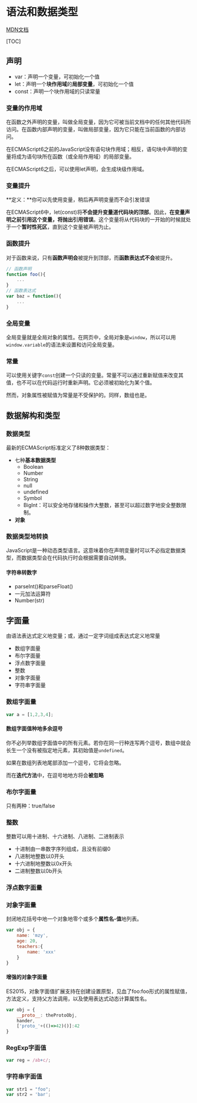 # 语法和数据类型

[MDN文档](https://developer.mozilla.org/zh-CN/docs/Web/JavaScript/Guide/Grammar_and_types)

[TOC]

## 声明

- var：声明一个变量，可初始化一个值
- let：声明一个**块作用域**的**局部变量**，可初始化一个值
- const：声明一个块作用域的只读常量

### 变量的作用域

在函数之外声明的变量，叫做全局变量，因为它可被当前文档中的任何其他代码所访问。在函数内部声明的变量，叫做局部变量，因为它只能在当前函数的内部访问。

在ECMAScript6之前的JavaScript没有语句块作用域；相反，语句块中声明的变量将成为语句块所在函数（或全局作用域）的局部变量。

在ECMAScript6之后，可以使用let声明，会生成块级作用域。

### 变量提升

**定义：**你可以先使用变量，稍后再声明变量而不会引发错误

在ECMAScript6中，let(const)将**不会提升变量道代码块的顶部**。因此，**在变量声明之前引用这个变量，将抛出引用错误**。这个变量将从代码块的一开始的时候就处于一个**暂时性死区**，直到这个变量被声明为止。

### 函数提升

对于函数来说，只有**函数声明会**被提升到顶部，而**函数表达式不会**被提升。

```js
// 函数声明
function foo(){
    ...
}
// 函数表达式
var baz = function(){
    ...
}    
```

### 全局变量

全局变量就是全局对象的属性。在网页中，全局对象是`window`，所以可以用`window.variable`的语法来设置和访问全局变量。

### 常量

可以使用关键字`const`创建一个只读的变量。常量不可以通过重新赋值来改变其值，也不可以在代码运行时重新声明。它必须被初始化为某个值。

然而，对象属性被赋值为常量是不受保护的。同样，数组也是。

## 数据解构和类型

### 数据类型

最新的ECMAScript标准定义了8种数据类型：

- 七种**基本数据类型**
  - Boolean
  - Number
  - String
  - null
  - undefined
  - Symbol
  - BigInt：可以安全地存储和操作大整数，甚至可以超过数字地安全整数限制。
- **对象**

### 数据类型地转换

JavaScript是一种动态类型语言。这意味着你在声明变量时可以不必指定数据类型，而数据类型会在代码执行时会根据需要自动转换。

#### 字符串转数字

- parseInt()和parseFloat()
- 一元加法运算符
- Number(str)

## 字面量

由语法表达式定义地变量；或，通过一定字词组成表达式定义地常量

- 数组字面量
- 布尔字面量
- 浮点数字面量
- 整数
- 对象字面量
- 字符串字面量

### 数组字面量

```js
var a = [1,2,3,4];
```

#### 数组字面值种地多余逗号

你不必列举数组字面值中的所有元素。若你在同一行种连写两个逗号，数组中就会长生一个没有被指定地元素，其初始值是`undefined`。

如果在数组列表地尾部添加一个逗号，它将会忽略。

而在**迭代方法**中，在逗号地地方将会**被忽略**

### 布尔字面量

只有两种：true/false

### 整数

整数可以用十进制、十六进制、八进制、二进制表示

- 十进制由一串数字序列组成，且没有前缀0
- 八进制地整数以0开头
- 十六进制地整数以0x开头
- 二进制整数以0b开头

### 浮点数字面量

### 对象字面量

封闭地花括号中地一个对象地零个或多个**属性名-值**地列表。

```js
var obj = {
    name: 'mzy',
    age: 20,
    teachers:{
        name: 'xxx'
    }
}
```

#### 增强的对象字面量

ES2015，对象字面值扩展支持在创建设置原型，见血了foo:foo形式的属性赋值，方法定义，支持父方法调用，以及使用表达式动态计算属性名。

```js
var obj = {
    __proto__: theProtoObj,
    hander,
    ['proto_'+(()=>42)()]:42
}
```

### RegExp字面值

```js
var reg = /ab+c/;
```

### 字符串字面值

```js
var str1 = "foo";
var str2 = 'bar';
```

